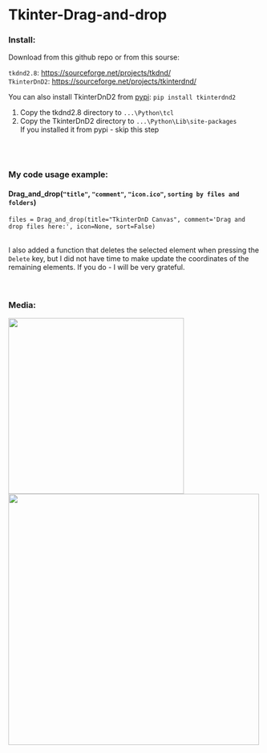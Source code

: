 # Tkinter-Drag-and-drop

### Install:

Download from this github repo or from this sourse:

```tkdnd2.8```: https://sourceforge.net/projects/tkdnd/  <br/>
```TkinterDnD2```: https://sourceforge.net/projects/tkinterdnd/  <br/>

You can also install TkinterDnD2 from <a href="https://pypi.org/project/tkinterdnd2/">pypi</a>: ```pip install tkinterdnd2```


1) Copy the tkdnd2.8 directory to ```...\Python\tcl```
2) Copy the TkinterDnD2 directory to ```...\Python\Lib\site-packages```<br/>
If you installed it from pypi - skip this step

<br/><br/>

### My code usage example:

#### Drag_and_drop(```"title"```, ```"comment"```, ```"icon.ico"```, ```sorting by files and folders```)
```
files = Drag_and_drop(title="TkinterDnD Canvas", comment='Drag and drop files here:', icon=None, sort=False)
```

<br/>
I also added a function that deletes the selected element when pressing the <code>Delete</code> key, but I did not have time to make update the coordinates of the remaining elements. If you do - I will be very grateful.
<br/><br/><br/>

### Media:

<img src="image_preview.png" height="350px">
<img src="video_preview.gif" height="500px">
